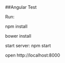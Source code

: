 ##Angular Test

Run:

npm install

bower install

start server: npm start

open http://localhost:8000
